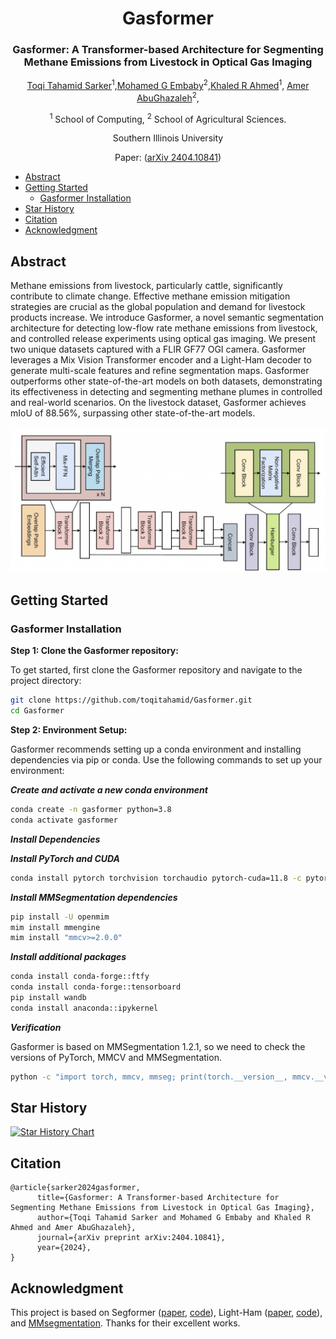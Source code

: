 
<div align="center">
<h1>Gasformer </h1>
<h3>Gasformer: A Transformer-based Architecture for Segmenting Methane Emissions from Livestock in Optical Gas Imaging</h3>

[Toqi Tahamid Sarker](https://scholar.google.com/citations?hl=en&pli=1&user=i1SmuwYAAAAJ)<sup>1</sup>,[Mohamed G Embaby](https://scholar.google.com/citations?hl=en&user=N4Pc3A0AAAAJ)<sup>2</sup>,[Khaled R Ahmed](https://scholar.google.com/citations?user=FYKqgh4AAAAJ&hl=en)<sup>1</sup>, [Amer AbuGhazaleh](https://scholar.google.com/citations?hl=en&user=FxqWjHsAAAAJ)<sup>2</sup>,

<sup>1</sup> School of Computing, <sup>2</sup>  School of Agricultural Sciences.

Southern Illinois University

Paper: ([arXiv 2404.10841](https://arxiv.org/abs/2404.10841))

</div>


- [Abstract](#abstract)
- [Getting Started](#getting-started)
  - [Gasformer Installation](#gasformer-installation)
- [Star History](#star-history)
- [Citation](#citation)
- [Acknowledgment](#acknowledgment)




## Abstract
Methane emissions from livestock, particularly cattle, significantly contribute to climate change. Effective methane emission mitigation strategies are crucial as the global population and demand for livestock products increase. We introduce Gasformer, a novel semantic segmentation architecture for detecting low-flow rate methane emissions from livestock, and controlled release experiments using optical gas imaging. We present two unique datasets captured with a FLIR GF77 OGI camera. Gasformer leverages a Mix Vision Transformer encoder and a Light-Ham decoder to generate multi-scale features and refine segmentation maps. Gasformer outperforms other state-of-the-art models on both datasets, demonstrating its effectiveness in detecting and segmenting methane plumes in controlled and real-world scenarios. On the livestock dataset, Gasformer achieves mIoU of 88.56%, surpassing other state-of-the-art models.

<p align="center">
  <div style="position: relative; display: inline-block;">
    <img src="./resources/gasformer.png" alt="Wide Image" style="display: block;">
    <!-- <img src="./resources/param_count_table.PNG" alt="Narrow Image" width="250" style="position: absolute; top: 50%; left: 50%; transform: translate(-50%, -50%);"> -->
  </div>
</p>


## Getting Started


### Gasformer Installation

**Step 1: Clone the Gasformer repository:**

To get started, first clone the Gasformer repository and navigate to the project directory:



```bash
git clone https://github.com/toqitahamid/Gasformer.git
cd Gasformer
```


**Step 2: Environment Setup:**

Gasformer recommends setting up a conda environment and installing dependencies via pip or conda. Use the following commands to set up your environment:

***Create and activate a new conda environment***

```bash
conda create -n gasformer python=3.8
conda activate gasformer
```

***Install Dependencies***

***Install PyTorch and CUDA***

```bash
conda install pytorch torchvision torchaudio pytorch-cuda=11.8 -c pytorch -c nvidia
```

***Install MMSegmentation dependencies***

```bash
pip install -U openmim
mim install mmengine
mim install "mmcv>=2.0.0"
```

***Install additional packages***

```bash
conda install conda-forge::ftfy
conda install conda-forge::tensorboard
pip install wandb
conda install anaconda::ipykernel
```

***Verification***

Gasformer is based on MMSegmentation 1.2.1, so we need to check the versions of PyTorch, MMCV and MMSegmentation.

```bash
python -c "import torch, mmcv, mmseg; print(torch.__version__, mmcv.__version__, mmseg.__version__)"
```


## Star History

[![Star History Chart](https://api.star-history.com/svg?repos=toqitahamid/Gasformer&type=Date)](https://star-history.com/#toqitahamid/Gasformer&Date)



## Citation

```
@article{sarker2024gasformer,
      title={Gasformer: A Transformer-based Architecture for Segmenting Methane Emissions from Livestock in Optical Gas Imaging}, 
      author={Toqi Tahamid Sarker and Mohamed G Embaby and Khaled R Ahmed and Amer AbuGhazaleh},
      journal={arXiv preprint arXiv:2404.10841},
      year={2024},
}
```



## Acknowledgment

This project is based on Segformer ([paper](https://arxiv.org/abs/2105.15203), [code](https://github.com/NVlabs/SegFormer/tree/master)), Light-Ham ([paper](https://arxiv.org/abs/2109.04553), [code](https://github.com/Gsunshine/Enjoy-Hamburger/tree/main/seg_light_ham)), and [MMsegmentation](https://github.com/open-mmlab/mmsegmentation). Thanks for their excellent works.
